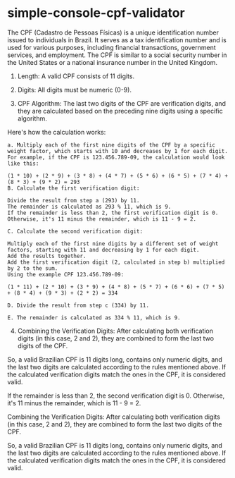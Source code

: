 # simple-console-cpf-validator
The CPF (Cadastro de Pessoas Físicas) is a unique identification number issued to individuals in Brazil. It serves as a tax identification number and is used for various purposes, including financial transactions, government services, and employment. 
The CPF is similar to a social security number in the United States or a national insurance number in the United Kingdom.

1. Length: A valid CPF consists of 11 digits.

2. Digits: All digits must be numeric (0-9).

3. CPF Algorithm: The last two digits of the CPF are verification digits, and they are calculated based on the preceding nine digits using a specific algorithm.

Here's how the calculation works:

    a. Multiply each of the first nine digits of the CPF by a specific weight factor, which starts with 10 and decreases by 1 for each digit. For example, if the CPF is 123.456.789-09, the calculation would look like this:
    
    (1 * 10) + (2 * 9) + (3 * 8) + (4 * 7) + (5 * 6) + (6 * 5) + (7 * 4) + (8 * 3) + (9 * 2) = 293
    B. Calculate the first verification digit:
    
    Divide the result from step a (293) by 11.
    The remainder is calculated as 293 % 11, which is 9.
    If the remainder is less than 2, the first verification digit is 0. Otherwise, it's 11 minus the remainder, which is 11 - 9 = 2.
    
    C. Calculate the second verification digit:
    
    Multiply each of the first nine digits by a different set of weight factors, starting with 11 and decreasing by 1 for each digit.
    Add the results together.
    Add the first verification digit (2, calculated in step b) multiplied by 2 to the sum.
    Using the example CPF 123.456.789-09:
    
    (1 * 11) + (2 * 10) + (3 * 9) + (4 * 8) + (5 * 7) + (6 * 6) + (7 * 5) + (8 * 4) + (9 * 3) + (2 * 2) = 334
    
    D. Divide the result from step c (334) by 11.
    
    E. The remainder is calculated as 334 % 11, which is 9.

4. Combining the Verification Digits: After calculating both verification digits (in this case, 2 and 2), they are combined to form the last two digits of the CPF.

So, a valid Brazilian CPF is 11 digits long, contains only numeric digits, and the last two digits are calculated according to the rules mentioned above. If the calculated verification digits match the ones in the CPF, it is considered valid.

If the remainder is less than 2, the second verification digit is 0. Otherwise, it's 11 minus the remainder, which is 11 - 9 = 2.

Combining the Verification Digits: After calculating both verification digits (in this case, 2 and 2), they are combined to form the last two digits of the CPF.

So, a valid Brazilian CPF is 11 digits long, contains only numeric digits, and the last two digits are calculated according to the rules mentioned above. If the calculated verification digits match the ones in the CPF, it is considered valid.
